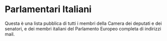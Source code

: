 # Parlamentari Italiani

Questa è una lista pubblica di tutti i membri della Camera dei deputati e dei senatori, e dei membri italiani del Parlamento Europeo completa di indirizzi mail.
